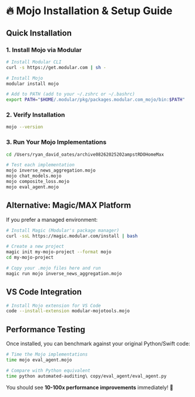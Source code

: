 # 🔥 Mojo Installation & Setup Guide

## Quick Installation

### 1. Install Mojo via Modular
```bash
# Install Modular CLI
curl -s https://get.modular.com | sh -

# Install Mojo
modular install mojo

# Add to PATH (add to your ~/.zshrc or ~/.bashrc)
export PATH="$HOME/.modular/pkg/packages.modular.com_mojo/bin:$PATH"
```

### 2. Verify Installation
```bash
mojo --version
```

### 3. Run Your Mojo Implementations
```bash
cd /Users/ryan_david_oates/archive08262025202ampstRDOHomeMax

# Test each implementation
mojo inverse_news_aggregation.mojo
mojo chat_models.mojo  
mojo composite_loss.mojo
mojo eval_agent.mojo
```

## Alternative: Magic/MAX Platform
If you prefer a managed environment:

```bash
# Install Magic (Modular's package manager)
curl -ssL https://magic.modular.com/install | bash

# Create a new project
magic init my-mojo-project --format mojo
cd my-mojo-project

# Copy your .mojo files here and run
magic run mojo inverse_news_aggregation.mojo
```

## VS Code Integration
```bash
# Install Mojo extension for VS Code
code --install-extension modular-mojotools.mojo
```

## Performance Testing
Once installed, you can benchmark against your original Python/Swift code:

```bash
# Time the Mojo implementations
time mojo eval_agent.mojo

# Compare with Python equivalent
time python automated-auditing\ copy/eval_agent/eval_agent.py
```

You should see **10-100x performance improvements** immediately! 🚀
